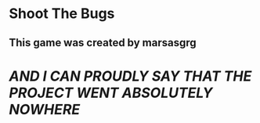 # Shoot The Bugs

## **This game was created by marsasgrg**
# ***AND I CAN PROUDLY SAY THAT THE PROJECT WENT ABSOLUTELY NOWHERE***
